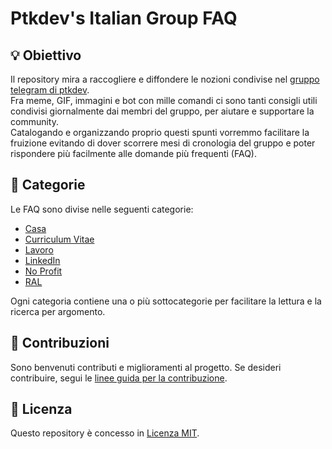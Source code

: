 # Ptkdev's Italian Group FAQ

## 💡 Obiettivo
Il repository mira a raccogliere e diffondere le nozioni condivise nel [gruppo telegram di ptkdev](https://t.me/ptkdev_support_italian).  
Fra meme, GIF, immagini e bot con mille comandi ci sono tanti consigli utili condivisi giornalmente dai membri del gruppo, per aiutare e supportare la community.  
Catalogando e organizzando proprio questi spunti vorremmo facilitare la fruizione evitando di dover scorrere mesi di cronologia del gruppo e poter rispondere più facilmente alle domande più frequenti (FAQ).

## 📂 Categorie
Le FAQ sono divise nelle seguenti categorie:
- [Casa](casa/README.md)
- [Curriculum Vitae](curriculum-vitae/README.md)
- [Lavoro](lavoro/README.md)
- [LinkedIn](linkedin/README.md)
- [No Profit](no-profit/README.MD)
- [RAL](ral/README.md)

Ogni categoria contiene una o più sottocategorie per facilitare la lettura e la ricerca per argomento.

## 👥 Contribuzioni
Sono benvenuti contributi e miglioramenti al progetto. Se desideri contribuire, segui le [linee guida per la contribuzione](CONTRIBUTING.MD).

## 📄 Licenza
Questo repository è concesso in [Licenza MIT](LICENSE).
